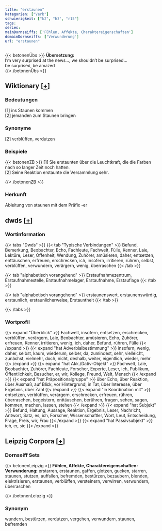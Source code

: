 ```yaml
---
title: "erstaunen"
kategorien: ["Verb"]
schwierigkeit: ["k2", "h3", "r15"]
tags:
series:
mainDornseiffs: ['Fühlen, Affekte, Charaktereigenschaften']
domainDornseiffs: ['Verwunderung']
url: "erstaunen"
---
```


{{< betonenÜbs >}}
**Übersetzung:**  
I’m very surprised at the news..., we shouldn’t be surprised...  
be surprised, be amazed  
{{< /betonenÜbs >}}

## Wiktionary [[+](https://de.wiktionary.org/wiki/erstaunen)]

### Bedeutungen
[1] ins Staunen kommen  
[2] jemanden zum Staunen bringen  

### Synonyme
[2] verblüffen, verdutzen  

### Beispiele
{{< betonenZB >}}
[1] Sie erstaunten über die Leuchtkraft, die die Farben nach so langer Zeit noch hatten.  
[2] Seine Reaktion erstaunte die Versammlung sehr.  

{{< /betonenZB >}}
### Herkunft
Ableitung von staunen mit dem Präfix -er  



## dwds [[+](https://www.dwds.de/wb/erstaunen)]

### Wortinformation
{{< tabs "Dwds" >}}
{{< tab "Typische Verbindungen" >}}
Befund, Bemerkung, Beobachter, Echo, Fachleute, Fachwelt, Fülle, Kenner, Laie, Lektüre, Leser, Offenheit, Wendung, Zuhörer, amüsieren, daher, entsetzen, enttäuschen, erfreuen, erschrecken, ich, insofern, irritieren, rühren, selbst, verblüffen, verwundern, verärgern, wenig, überraschen
{{< /tab >}}

{{< tab "alphabetisch vorangehend" >}}
Erstaufnahmezentrum, Erstaufnahmestelle, Erstaufnahmelager, Erstaufnahme, Erstauflage
{{< /tab >}}

{{< tab "alphabetisch vorangehend" >}}
erstaunenswert, erstaunenswürdig, erstaunlich, erstaunlicherweise, Erstauntheit
{{< /tab >}}

{{< /tabs >}}

### Wortprofil
{{< expand "Überblick" >}} Fachwelt, insofern, entsetzen, erschrecken, verblüffen, verärgern, Laie, Beobachter, amüsieren, Echo, Zuhörer, erfreuen, Kenner, irritieren, wenig, ich, daher, Befund, rühren, Fülle {{< /expand >}}
{{< expand "hat Adverbialbestimmung" >}} insofern, wenig, daher, selbst, kaum, wiederum, selber, da, zumindest, sehr, vielleicht, zunächst, vielmehr, doch, nicht, deshalb, weiter, eigentlich, wieder, mehr {{< /expand >}}
{{< expand "hat Akk./Dativ-Objekt" >}} Fachwelt, Laie, Beobachter, Zuhörer, Fachleute, Forscher, Experte, Leser, ich, Publikum, Öffentlichkeit, Besucher, er, wir, Kollege, Freund, Welt, Mensch {{< /expand >}}
{{< expand "hat Präpositionalgruppe" >}} über Echo, über Reaktion, über Ausmaß, auf Blick, vor Hintergrund, in Tat, über Interesse, über Ergebnis, über Zahl {{< /expand >}}
{{< expand "in Koordination mit" >}} entsetzen, verblüffen, verärgern, erschrecken, erfreuen, rühren, überraschen, begeistern, enttäuschen, berühren, fragen, sehen, sagen, kommen, machen, lassen, stehen {{< /expand >}}
{{< expand "hat Subjekt" >}} Befund, Haltung, Aussage, Reaktion, Ergebnis, Leser, Nachricht, Antwort, Satz, es, ich, Forscher, Wissenschaftler, Wort, Leut, Entscheidung, Frage, Preis, wir, Frau {{< /expand >}}
{{< expand "hat Passivsubjekt" >}} ich, er, sie {{< /expand >}}

## Leipzig Corpora [[+](https://corpora.uni-leipzig.de/en/res?word=erstaunen&corpusId=deu_newscrawl-public_2018)]

### Dornseiff Sets
{{< betonenLeipzig >}}
**Fühlen, Affekte, Charaktereigenschaften:**  
**Verwunderung:** erstarren, erstaunen, gaffen, glotzen, gucken, starren, staunen, stutzen, auffallen, befremden, bestürzen, bezaubern, blenden, elektrisieren, erstaunen, verblüffen, versteinern, verwirren, verwundern, überraschen  

{{< /betonenLeipzig >}}

### Synonym
wundern, bestürzen, verdutzen, vergehen, verwundern, staunen, befremden

